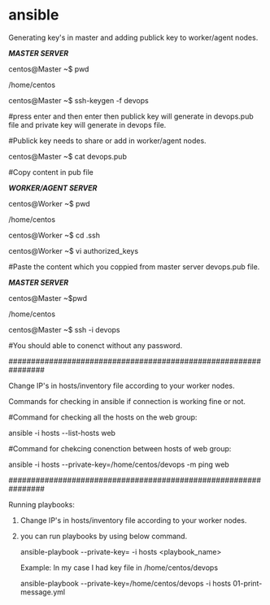 # ansible

Generating key's in master and adding publick key to worker/agent nodes.

*********************MASTER SERVER*********************

centos@Master ~$ pwd

/home/centos

centos@Master ~$ ssh-keygen -f devops  

#press enter and then enter then publick key will generate in devops.pub file and private key will generate in devops file.

#Publick key needs to share or add in worker/agent nodes.

centos@Master ~$ cat devops.pub

#Copy content in pub file

*********************WORKER/AGENT SERVER*********************

centos@Worker ~$ pwd

/home/centos

centos@Worker ~$ cd .ssh

centos@Worker ~$ vi authorized_keys

#Paste the content which you coppied from master server devops.pub file.

*********************MASTER SERVER*********************

centos@Master ~$pwd

/home/centos

centos@Master ~$ ssh -i devops <workerip>


#You should able to conenct without any password.

################################################################

Change IP's in hosts/inventory file according to your worker nodes.

Commands for checking in ansible if connection is working fine or not.

#Command for checking all the hosts on the web group:

ansible -i hosts --list-hosts web

#Command for chekcing conenction between hosts of web group:

ansible -i hosts --private-key=/home/centos/devops -m ping web


################################################################

Running playbooks:

1) Change IP's in hosts/inventory file according to your worker nodes.

2) you can run playbooks by using below command.

    ansible-playbook --private-key=<key-file Location> -i hosts <playbook_name>
  
    Example: In my case I had key file in /home/centos/devops
  
    ansible-playbook --private-key=/home/centos/devops -i hosts 01-print-message.yml
